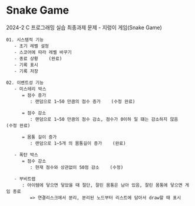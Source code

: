 # Snake Game
2024-2 C 프로그래밍 실습 최종과제 문제 - 지렁이 게임(Snake Game)



    01. 시스템적 기능
       - 초기 레벨 설정
       - 스코어에 따라 레벨 바꾸기
       - 종료 상황    (완료)
       - 기록 표시
       - 기록 저장
    
    02. 이벤트성 기능
       - 미스테리 박스
          = 점수 증가
             : 랜덤으로 1~50 만큼의 점수 증가    (수정 완료)
    
          = 점수 감소
             : 랜덤으로 1~50 만큼의 점수 감소, 점수가 0이하 일 떄는 감소하지 않음    (수정 완료)
    
          = 몸통 길이 증가
             : 랜덤으로 1~5개 의 몸통길이 증가    (완료)
    
       - 폭탄 박스
          = 점수 감소
             : 현재 점수와 상관없이 50점 감소    (수정)
    
       - 부비트랩
          : 아이템에 닿으면 닿았을 때 절단, 잘린 몸통은 남아 있음, 잘린 몸통에 닿으면 게임 종료
             => 연결리스크에서 분리, 분리된 노드부터 리스트에 담아서 draw할 때 표시
